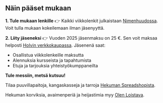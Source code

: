 ## Näin pääset mukaan

**1. Tule mukaan lenkille**
👉 Kaikki viikkolenkit julkaistaan [Nimenhuudossa](https://hekumamtb.nimenhuuto.com/events). Voit tulla mukaan kokeilemaan ilman jäsenyyttä.

**2. Liity jäseneksi**
👉 Vuoden 2025 jäsenmaksu on 25 €. Sen voit maksaa helposti [Holvin verkkokaupassa](https://holvi.com/shop/hekumamtb).
Jäsenenä saat:

* Osallistua viikkolenkeille maksutta
* Alennuksia kursseista ja tapahtumista
* Etuja ja tarjouksia yhteistyökumppaneilta

**Tule messiin, metsä kutsuu!**

Tilaa puuvillapaitoja, kangaskasseja ja tarroja [Hekuman Spreadshopista](https://hekuma-mtb.myspreadshop.fi/).

Hekuman korviksia, avaimenperiä ja heijastimia myy [Olen Loistava](https://www.olenloistava.fi/hekumamtb/).